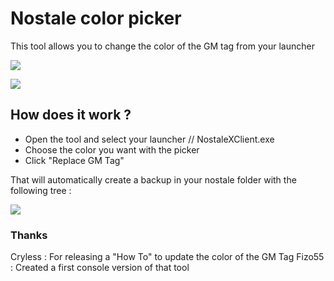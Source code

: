 # Nostale color picker

This tool allows you to change the color of the GM tag from your launcher

![](https://i.imgur.com/w66Y0t4.png)


![](https://i.imgur.com/63X1kWi.jpg)



## How does it work ? 

- Open the tool and select your launcher // NostaleXClient.exe
- Choose the color you want with the picker
- Click "Replace GM Tag"

That will automatically create a backup in your nostale folder with the following tree : 


![](https://i.imgur.com/ogPWqnu.png)

### Thanks 

Cryless : For releasing a "How To" to update the color of the GM Tag
Fizo55 : Created a first console version of that tool

